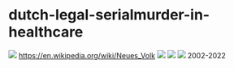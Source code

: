 # dutch-legal-serialmurder-in-healthcare
![](https://github.com/nondejus/dutch-legal-serialmurder-in-healthcare/blob/main/ArtBoard%20Image%20(223).jpg)
https://en.wikipedia.org/wiki/Neues_Volk
![](https://github.com/nondejus/dutch-legal-serialmurder-in-healthcare/blob/main/ArtBoard%20Image%20(69).jpg)
![](https://github.com/nondejus/dutch-legal-serialmurder-in-healthcare/blob/main/ArtBoard%20Image%20(53).jpg)
![](https://github.com/nondejus/dutch-legal-serialmurder-in-healthcare/blob/main/ArtBoard%20Image%20(325).jpg)
2002-2022
